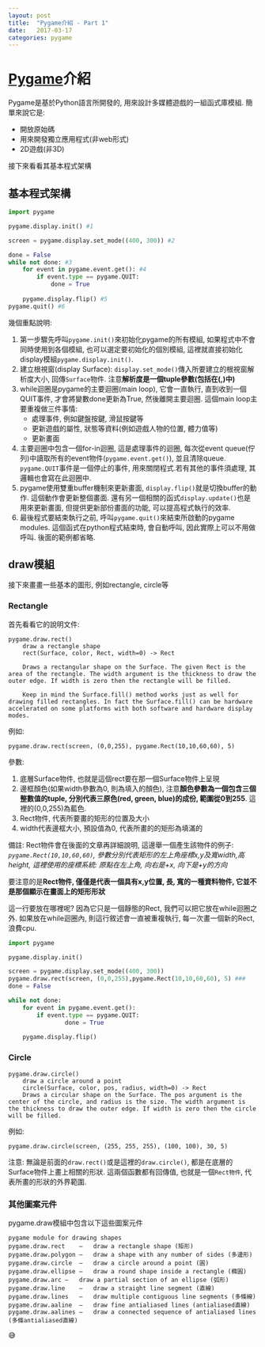 ```yaml
---
layout: post
title:  "Pygame介紹 - Part 1"
date:   2017-03-17
categories: pygame
---
```

# [Pygame](http://www.pygame.org/)介紹
Pygame是基於Python語言所開發的, 用來設計多媒體遊戲的一組函式庫模組. 簡單來說它是:
- 開放原始碼
- 用來開發獨立應用程式(非web形式)
- 2D遊戲(非3D)

接下來看看其基本程式架構

## 基本程式架構

```python
import pygame

pygame.display.init() #1

screen = pygame.display.set_mode((400, 300)) #2

done = False
while not done: #3
    for event in pygame.event.get(): #4
        if event.type == pygame.QUIT:
            done = True
        
    pygame.display.flip() #5
pygame.quit() #6
```

幾個重點說明:

1. 第一步驟先呼叫`pygame.init()`來初始化pygame的所有模組, 如果程式中不會同時使用到各個模組, 也可以選定要初始化的個別模組, 這裡就直接初始化display模組`pygame.display.init()`.
1. 建立根視窗(display Surface): `display.set_mode()`傳入所要建立的根視窗解析度大小, 回傳`Surface`物件. 注意**解析度是一個tuple參數(包括在(,)中)**
1. while迴圈是pygame的主要迴圈(main loop), 它會一直執行, 直到收到一個QUIT事件, 才會將變數done更新為True, 然後離開主要迴圈. 這個main loop主要重複做三件事情:
   - 處理事件, 例如鍵盤按鍵, 滑鼠按鍵等
   - 更新遊戲的屬性, 狀態等資料(例如遊戲人物的位置, 體力值等)
   - 更新畫面
1. 主要迴圈中包含一個for-in迴圈, 這是處理事件的迴圈, 每次從event queue(佇列)中讀取所有的event物件(`pygame.event.get()`), 並且清除queue. `pygame.QUIT`事件是一個停止的事件, 用來關閉程式.若有其他的事件須處理, 其邏輯也會寫在此迴圈中.
1. pygame使用雙重buffer機制來更新畫面, `display.flip()`就是切換buffer的動作. 這個動作會更新整個畫面. 還有另一個相關的函式`display.update()`也是用來更新畫面, 但提供更新部份畫面的功能, 可以提高程式執行的效率.
1. 最後程式要結束執行之前, 呼叫`pygame.quit()`來結束所啟動的pygame modules. 這個函式在python程式結束時, 會自動呼叫, 因此實際上可以不用做呼叫. 後面的範例都省略.

## draw模組
接下來畫畫一些基本的圖形, 例如rectangle, circle等

### Rectangle
首先看看它的說明文件:
```
pygame.draw.rect()
    draw a rectangle shape
    rect(Surface, color, Rect, width=0) -> Rect

    Draws a rectangular shape on the Surface. The given Rect is the area of the rectangle. The width argument is the thickness to draw the outer edge. If width is zero then the rectangle will be filled.

    Keep in mind the Surface.fill() method works just as well for drawing filled rectangles. In fact the Surface.fill() can be hardware accelerated on some platforms with both software and hardware display modes.
```

例如:
```
pygame.draw.rect(screen, (0,0,255), pygame.Rect(10,10,60,60), 5)
```

參數:
1. 底層Surface物件, 也就是這個rect要在那一個Surface物件上呈現
1. 邊框顏色(如果width參數為0, 則為填入的顏色), 注意**顏色參數為一個包含三個整數值的tuple, 分別代表三原色(red, green, blue)的成份, 範圍從0到255**. 這裡的(0,0,255)為藍色.
1. Rect物件, 代表所要畫的矩形的位置及大小
1. width代表邊框大小, 預設值為0, 代表所畫的的矩形為填滿的

備註: Rect物件會在後面的文章再詳細說明, 這邊舉一個產生該物件的例子:
*`pygame.Rect(10,10,60,60)`, 參數分別代表矩形的左上角座標x,y及寬width,高height, 這裡使用的座標系統: 原點在左上角, 向右是+x, 向下是+y的方向*

要注意的是**Rect物件, 僅僅是代表一個具有x,y位置, 長, 寬的一種資料物件, 它並不是那個顯示在畫面上的矩形形狀**

這一行要放在哪裡呢? 因為它只是一個靜態的Rect, 我們可以把它放在while迴圈之外. 
如果放在while迴圈內, 則這行敘述會一直被重複執行, 每一次畫一個新的Rect, 浪費cpu.
 
```python
import pygame

pygame.display.init()

screen = pygame.display.set_mode((400, 300))
pygame.draw.rect(screen, (0,0,255),pygame.Rect(10,10,60,60), 5) ###
done = False

while not done:
    for event in pygame.event.get():
        if event.type == pygame.QUIT:
                done = True
    
    pygame.display.flip()
```
### Circle
```
pygame.draw.circle()
    draw a circle around a point
    circle(Surface, color, pos, radius, width=0) -> Rect
    Draws a circular shape on the Surface. The pos argument is the center of the circle, and radius is the size. The width argument is the thickness to draw the outer edge. If width is zero then the circle will be filled.
```

例如:

```
pygame.draw.circle(screen, (255, 255, 255), (100, 100), 30, 5)
```
注意: 無論是前面的`draw.rect()`或是這裡的`draw.circle()`, 都是在底層的Surface物件上畫上相關的形狀. 這兩個函數都有回傳值, 也就是一個`Rect物件`, 代表所畫的形狀的外界範圍. 

### 其他圖案元件
pygame.draw模組中包含以下這些圖案元件
```
pygame module for drawing shapes
pygame.draw.rect	—	draw a rectangle shape (矩形)
pygame.draw.polygon	—	draw a shape with any number of sides (多邊形)
pygame.draw.circle	—	draw a circle around a point (圓)
pygame.draw.ellipse	—	draw a round shape inside a rectangle (橢圓)
pygame.draw.arc	—	draw a partial section of an ellipse (弧形)
pygame.draw.line	—	draw a straight line segment (直線)
pygame.draw.lines	—	draw multiple contiguous line segments (多條線)
pygame.draw.aaline	—	draw fine antialiased lines (antialiased直線)
pygame.draw.aalines	—	draw a connected sequence of antialiased lines (多條antialiased直線)

```

:sweat_smile:
